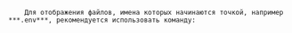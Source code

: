         Для отображения файлов, имена которых начинаются точкой, например ***.env***, рекомендуется использовать команду: